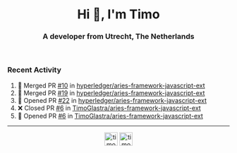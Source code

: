 <h1 align="center">Hi 👋, I'm Timo</h1>
<h3 align="center">A developer from Utrecht, The Netherlands</h3>
<br/>
<!-- https://github.com/rahuldkjain/github-profile-readme-generator --!>

<!--  <p align="left"><img src="https://github-readme-stats.vercel.app/api?username=timoglastra&show_icons=true&count_private=true&" alt="timoglastra" /></p> --!>

<!--
Github language stats
<p align="left"><img src="https://github-readme-stats.vercel.app/api/top-langs/?username=timoglastra&layout=compact" alt="timoglastra" /><p>
-->

<!-- Codestats language stats -->
<!-- <p align="left"><img src="https://codestats-readme.vercel.app/api/top-langs/?username=timoglastra&layout=compact&language_count=12" alt="timoglastra" /><p>    --!>
  
<h3>Recent Activity</h3>

<!--START_SECTION:activity-->
1. 🎉 Merged PR [#10](https://github.com/hyperledger/aries-framework-javascript-ext/pull/10) in [hyperledger/aries-framework-javascript-ext](https://github.com/hyperledger/aries-framework-javascript-ext)
2. 🎉 Merged PR [#19](https://github.com/hyperledger/aries-framework-javascript-ext/pull/19) in [hyperledger/aries-framework-javascript-ext](https://github.com/hyperledger/aries-framework-javascript-ext)
3. 💪 Opened PR [#22](https://github.com/hyperledger/aries-framework-javascript-ext/pull/22) in [hyperledger/aries-framework-javascript-ext](https://github.com/hyperledger/aries-framework-javascript-ext)
4. ❌ Closed PR [#6](https://github.com/TimoGlastra/aries-framework-javascript-ext/pull/6) in [TimoGlastra/aries-framework-javascript-ext](https://github.com/TimoGlastra/aries-framework-javascript-ext)
5. 💪 Opened PR [#6](https://github.com/TimoGlastra/aries-framework-javascript-ext/pull/6) in [TimoGlastra/aries-framework-javascript-ext](https://github.com/TimoGlastra/aries-framework-javascript-ext)
<!--END_SECTION:activity-->

---

<p align="center">
<a href="https://twitter.com/timoglastra" target="blank"><img align="center" src="https://cdn.jsdelivr.net/npm/simple-icons@3.0.1/icons/twitter.svg" alt="timoglastra" height="30" width="30" /></a>
<a href="https://linkedin.com/in/timoglastra" target="blank"><img align="center" src="https://cdn.jsdelivr.net/npm/simple-icons@3.0.1/icons/linkedin.svg" alt="timoglastra" height="30" width="30" /></a>
</p>



